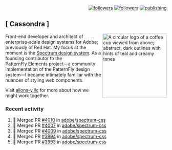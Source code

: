 <p align="right"><a rel="me" href="https://front-end.social/@castastrophe">
    <img alt="followers" title="Follow me on Mastodon" src="https://img.shields.io/mastodon/follow/109297102751309835?domain=https%3A%2F%2Ffront-end.social&label=Follow&logo=mastodon&logoColor=white&style=for-the-badge&labelColor=008080&color=006969"/></a>
  <a href="https://codepen.io/castastrophe/">
    <img alt="followers" title="Follow me on CodePen" src="https://img.shields.io/badge/23-1?color=640464&labelColor=7c007c&style=for-the-badge&logo=codepen&label=Follow"/></a>
<a href="https://castastrophe.medium.com/">
    <img alt="publishing" title="View articles on Medium" src="https://img.shields.io/badge/107-1?color=666&labelColor=444&label=subscribe&logo=medium&logoColor=white&style=for-the-badge"/></a>
</p>

## [&nbsp;Cassondra&nbsp;]

<img align="right" src="https://github-production-user-asset-6210df.s3.amazonaws.com/1840295/253016758-ba468774-1cd3-42c2-8f43-947b5eeb5edf.png" height="200" alt="A circular logo of a coffee cup viewed from above; abstract, dark outlines with hints of teal and creamy tones">

Front-end developer and architect of enterprise-scale design systems for Adobe; previously of Red Hat. My focus at the moment is the [Spectrum design system](https://github.com/adobe/spectrum-css). As a founding contributor to the [PatternFly&nbsp;Elements](https://github.com/patternfly/patternfly-elements) project&mdash;a community implementation of the PatternFly design system&mdash;I became intimately familiar with the nuances of styling web components.

Visit [allons-y.llc](http://allons-y.llc/) for more about how we might work together.

### Recent activity

<!--START_SECTION:activity-->
1. 🎉 Merged PR [#4010](https://github.com/adobe/spectrum-css/pull/4010) in [adobe/spectrum-css](https://github.com/adobe/spectrum-css)
2. 🎉 Merged PR [#4007](https://github.com/adobe/spectrum-css/pull/4007) in [adobe/spectrum-css](https://github.com/adobe/spectrum-css)
3. 🎉 Merged PR [#4009](https://github.com/adobe/spectrum-css/pull/4009) in [adobe/spectrum-css](https://github.com/adobe/spectrum-css)
4. 🎉 Merged PR [#3994](https://github.com/adobe/spectrum-css/pull/3994) in [adobe/spectrum-css](https://github.com/adobe/spectrum-css)
5. 🎉 Merged PR [#3993](https://github.com/adobe/spectrum-css/pull/3993) in [adobe/spectrum-css](https://github.com/adobe/spectrum-css)
<!--END_SECTION:activity-->
